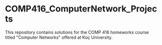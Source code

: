 # COMP416_ComputerNetwork_Projects
This repository contains solutions for the COMP 416 homeworks course titled "Computer Networks" offered at Koç University.
